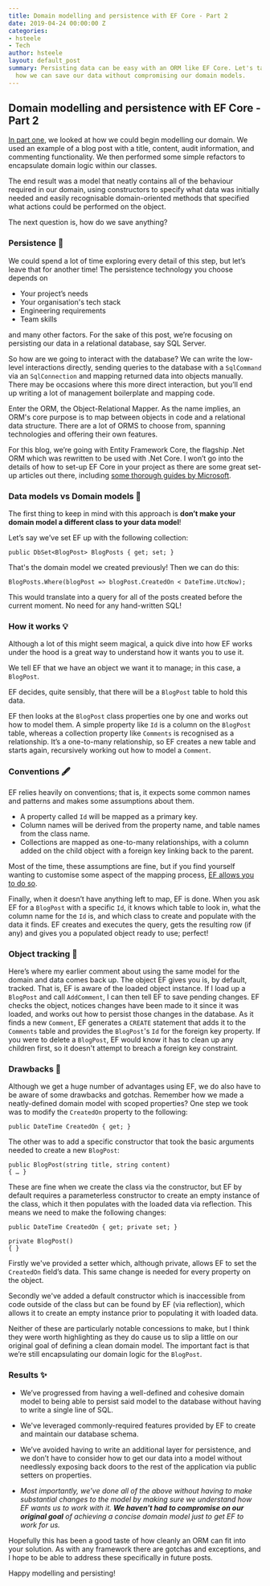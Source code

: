 ```yaml
---
title: Domain modelling and persistence with EF Core - Part 2
date: 2019-04-24 00:00:00 Z
categories:
- hsteele
- Tech
author: hsteele
layout: default_post
summary: Persisting data can be easy with an ORM like EF Core. Let's take a look at
  how we can save our data without compromising our domain models.
---
```


## Domain modelling and persistence with EF Core - Part 2

[In part one](https://blog.scottlogic.com/2019/04/11/domain-modelling-and-persistence-with-ef-core-part-1.html), we looked at how we could begin modelling our domain. We used an example of a blog post with a title, content, audit information, and commenting functionality. We then performed some simple refactors to encapsulate domain logic within our classes. 

The end result was a model that neatly contains all of the behaviour required in our domain, using constructors to specify what data was initially needed and easily recognisable domain-oriented methods that specified what actions could be performed on the object.

The next question is, how do we save anything?


### Persistence 💾

We could spend a lot of time exploring every detail of this step, but let’s leave that for another time! The persistence technology you choose depends on


- Your project’s needs
- Your organisation's tech stack
- Engineering requirements
- Team skills


and many other factors. For the sake of this post, we’re focusing on persisting our data in a relational database, say SQL Server. 

So how are we going to interact with the database? We can write the low-level interactions directly, sending queries to the database with a `SqlCommand` via an `SqlConnection` and mapping returned data into objects manually. There may be occasions where this more direct interaction, but you’ll end up writing a lot of management boilerplate and mapping code. 

Enter the ORM, the Object-Relational Mapper. As the name implies, an ORM's core purpose is to map between objects in code and a relational data structure. There are a lot of ORMS to choose from, spanning technologies and offering their own features.

For this blog, we’re going with Entity Framework Core, the flagship .Net ORM which was rewritten to be used with .Net Core. I won’t go into the details of how to set-up EF Core in your project as there are some great set-up articles out there, including [some thorough guides by Microsoft](https://docs.microsoft.com/en-us/ef/core/get-started/).

### Data models vs Domain models 🤔

The first thing to keep in mind with this approach is **don’t make your domain model a different class to your data model**! 

Let’s say we’ve set EF up with the following collection:

	public DbSet<BlogPost> BlogPosts { get; set; }

That's the domain model we created previously! Then we can do this:

	BlogPosts.Where(blogPost => blogPost.CreatedOn < DateTime.UtcNow);

This would translate into a query for all of the posts created before the current moment. No need for any hand-written SQL!

### How it works 💡

Although a lot of this might seem magical, a quick dive into how EF works under the hood is a great way to understand how it wants you to use it.

We tell EF that we have an object we want it to manage; in this case, a `BlogPost`.

EF decides, quite sensibly, that there will be a `BlogPost` table to hold this data.

EF then looks at the `BlogPost` class properties one by one and works out how to model them. A simple property like `Id` is a column on the `BlogPost` table, whereas a collection property like `Comments` is recognised as a relationship. It’s a one-to-many relationship, so EF creates a new table and starts again, recursively working out how to model a `Comment`.

### Conventions 🖋

EF relies heavily on conventions; that is, it expects some common names and patterns and makes some assumptions about them.

- A property called `Id` will be mapped as a primary key. 
- Column names will be derived from the property name, and table names from the class name. 
- Collections are mapped as one-to-many relationships, with a column added on the child object with a foreign key linking back to the parent. 


Most of the time, these assumptions are fine, but if you find yourself wanting to customise some aspect of the mapping process, [EF allows you to do so](https://docs.microsoft.com/en-us/dotnet/api/microsoft.entityframeworkcore.dbcontext.onmodelcreating?view=efcore-2.1).

Finally, when it doesn’t have anything left to map, EF is done. When you ask EF for a `BlogPost` with a specific `Id`, it knows which table to look in, what the column name for the `Id` is, and which class to create and populate with the data it finds. EF creates and executes the query, gets the resulting row (if any) and gives you a populated object ready to use; perfect!

### Object tracking 🔄

Here’s where my earlier comment about using the same model for the domain and data comes back up. The object EF gives you is, by default, tracked. That is, EF is aware of the loaded object instance. If I load up a `BlogPost` and call `AddComment`, I can then tell EF to save pending changes. EF checks the object, notices changes have been made to it since it was loaded, and works out how to persist those changes in the database. As it finds a new `Comment`, EF generates a `CREATE` statement that adds it to the `Comments` table and provides the `BlogPost`'s `Id` for the foreign key property. If you were to delete a `BlogPost`, EF would know it has to clean up any children first, so it doesn't attempt to breach a foreign key constraint.

### Drawbacks 👀


Although we get a huge number of advantages using EF, we do also have to be aware of some drawbacks and gotchas. Remember how we made a neatly-defined domain model with scoped properties? One step we took was to modify the `CreatedOn` property to the following:

	public DateTime CreatedOn { get; }

The other was to add a specific constructor that took the basic arguments needed to create a new `BlogPost`:

	public BlogPost(string title, string content)
	{ … }

These are fine when we create the class via the constructor, but EF by default requires a parameterless constructor to create an empty instance of the class, which it then populates with the loaded data via reflection. This means we need to make the following changes:

	public DateTime CreatedOn { get; private set; }

	private BlogPost()
	{ }


Firstly we've provided a setter which, although private, allows EF to set the `CreatedOn` field’s data. This same change is needed for every property on the object. 

Secondly we've added a default constructor which is inaccessible from code outside of the class but can be found by EF (via reflection), which allows it to create an empty instance prior to populating it with loaded data. 

Neither of these are particularly notable concessions to make, but I think they were worth highlighting as they do cause us to slip a little on our original goal of defining a clean domain model. The important fact is that we’re still encapsulating our domain logic for the `BlogPost`.

### Results ✨

- We’ve progressed from having a well-defined and cohesive domain model to being able to persist said model to the database without having to write a single line of SQL. 

- We've leveraged commonly-required features provided by EF to create and maintain our database schema. 

- We’ve avoided having to write an additional layer for persistence, and we don’t have to consider how to get our data into a model without needlessly exposing back doors to the rest of the application via public setters on properties. 

- _Most importantly, we’ve done all of the above without having to make substantial changes to the model by making sure we understand how EF wants us to work with it. **We haven't had to compromise on our original goal** of achieving a concise domain model just to get EF to work for us._

Hopefully this has been a good taste of how cleanly an ORM can fit into your solution. As with any framework there are gotchas and exceptions, and I hope to be able to address these specifically in future posts. 

Happy modelling and persisting!
